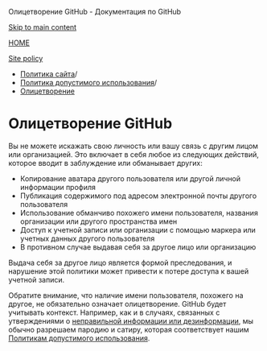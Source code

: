 Олицетворение GitHub - Документация по GitHub

[Skip to main content](#main-content)

[HOME](/ru)

[Site policy](/ru/site-policy)

* [Политика сайта](/ru/site-policy)/
* [Политика допустимого использования](/ru/site-policy/acceptable-use-policies)/
* [Олицетворение](/ru/site-policy/acceptable-use-policies/github-impersonation)

Олицетворение GitHub
==========

Вы не можете искажать свою личность или вашу связь с другим лицом или организацией. Это включает в себя любое из следующих действий, которое вводит в заблуждение или обманывает других:

* Копирование аватара другого пользователя или другой личной информации профиля
* Публикация содержимого под адресом электронной почты другого пользователя
* Использование обманчиво похожего имени пользователя, названия организации или другого пространства имен
* Доступ к учетной записи или организации с помощью маркера или учетных данных другого пользователя
* В противном случае выдавая себя за другое лицо или организацию

Выдача себя за другое лицо является формой преследования, и нарушение этой политики может привести к потере доступа к вашей учетной записи.

Обратите внимание, что наличие имени пользователя, похожего на другое, не обязательно означает олицетворение. GitHub будет учитывать контекст. Например, как и в случаях, связанных с утверждениями о [неправильной информации или дезинформации](/ru/site-policy/acceptable-use-policies/github-misinformation-and-disinformation), мы обычно разрешаем пародию и сатиру, которая соответствует нашим [Политикам допустимого использования](/ru/site-policy/acceptable-use-policies/github-acceptable-use-policies).
